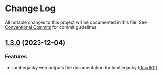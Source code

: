 # Change Log

All notable changes to this project will be documented in this file.
See [Conventional Commits](https://conventionalcommits.org) for commit guidelines.

## [1.3.0](https://github.com/zthun/lumberjacky/compare/v1.2.1...v1.3.0) (2023-12-04)


### Features

* lumberjacky web outputs the documentation for lumberjacky ([0ccd51f](https://github.com/zthun/lumberjacky/commit/0ccd51fa24b0c51aac70a04a684cab564232abdc))
